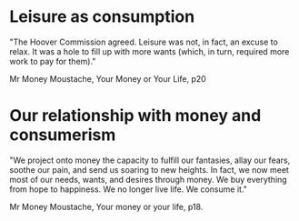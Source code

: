 # Leisure as consumption

"The Hoover Commission agreed. Leisure was not, in fact, an excuse to relax. It was a hole to fill up with more wants (which, in turn, required more work to pay for them)."

Mr Money Moustache, Your Money or Your Life, p20

# Our relationship with money and consumerism

"We project onto money the capacity to fulfill our fantasies, allay our fears, soothe our pain, and send us soaring to new heights. In fact, we now meet most of our needs, wants, and desires through money. We buy everything from hope to happiness. We no longer live life. We consume it."

Mr Money Moustache, Your money or your life, p18.